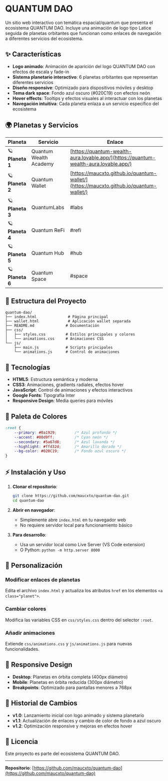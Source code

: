 # QUANTUM DAO

Un sitio web interactivo con temática espacial/quantum que presenta el ecosistema QUANTUM DAO. Incluye una animación de logo tipo Latice seguida de planetas orbitantes que funcionan como enlaces de navegación a diferentes servicios del ecosistema.

## ✨ Características

- **Logo animado**: Animación de aparición del logo QUANTUM DAO con efectos de escala y fade-in
- **Sistema planetario interactivo**: 6 planetas orbitantes que representan diferentes servicios
- **Diseño responsive**: Optimizado para dispositivos móviles y desktop
- **Tema dark space**: Fondo azul oscuro (#020C19) con efectos neón
- **Hover effects**: Tooltips y efectos visuales al interactuar con los planetas
- **Navegación intuitiva**: Cada planeta enlaza a un servicio específico del ecosistema

## 🌍 Planetas y Servicios

| Planeta | Servicio | Enlace |
|---------|----------|---------|
| 🪐 **Planeta 1** | Quantum Wealth Academy | [https://quantum-wealth-aura.lovable.app/](https://quantum-wealth-aura.lovable.app/) |
| 🪐 **Planeta 2** | Quantum Wallet | [https://maucxto.github.io/quantum-wallet/](https://maucxto.github.io/quantum-wallet/) |
| 🪐 **Planeta 3** | QuantumLabs | #labs |
| 🪐 **Planeta 4** | Quantum ReFi | #refi |
| 🪐 **Planeta 5** | Quantum Hub | #hub |
| 🪐 **Planeta 6** | Quantum Space | #space |

## 📁 Estructura del Proyecto

```
quantum-dao/
├── index.html              # Página principal
├── wallet.html             # Aplicación wallet separada
├── README.md              # Documentación
├── css/
│   ├── styles.css         # Estilos principales y colores
│   └── animations.css     # Animaciones CSS
└── js/
    ├── main.js            # Scripts principales
    └── animations.js      # Control de animaciones
```

## 🚀 Tecnologías

- **HTML5**: Estructura semántica y moderna
- **CSS3**: Animaciones, gradients radiales, efectos hover
- **JavaScript**: Control de animaciones y efectos interactivos
- **Google Fonts**: Tipografía Inter
- **Responsive Design**: Media queries para móviles

## 🎨 Paleta de Colores

```css
:root {
    --primary: #0a1929;        /* Azul profundo */
    --accent: #00d9ff;         /* Cyan neón */
    --secondary: #5a67d8;      /* Azul lavanda */
    --highlight: #ffd32d;      /* Amarillo dorado */
    --bg-color: #020C19;       /* Fondo azul oscuro */
}
```

## ⚡ Instalación y Uso

1. **Clonar el repositorio**:
   ```bash
   git clone https://github.com/maucxto/quantum-dao.git
   cd quantum-dao
   ```

2. **Abrir en navegador**:
   - Simplemente abre `index.html` en tu navegador web
   - No requiere servidor local para funcionamiento básico

3. **Para desarrollo**:
   - Usa un servidor local como Live Server (VS Code extension)
   - O Python: `python -m http.server 8000`

## 🔧 Personalización

### Modificar enlaces de planetas
Edita el archivo `index.html` y actualiza los atributos `href` en los elementos `<a class="planet">`.

### Cambiar colores
Modifica las variables CSS en `css/styles.css` dentro del selector `:root`.

### Añadir animaciones
Extiende `css/animations.css` y `js/animations.js` para nuevas funcionalidades.

## 📱 Responsive Design

- **Desktop**: Planetas en órbita completa (400px diámetro)
- **Mobile**: Planetas en órbita reducida (300px diámetro)
- **Breakpoints**: Optimizado para pantallas menores a 768px

## 🔄 Historial de Cambios

- **v1.0**: Lanzamiento inicial con logo animado y sistema planetario
- **v1.1**: Actualización de enlaces y cambio de color de fondo a azul oscuro
- **v1.2**: Optimización responsive y mejoras en efectos hover

## 📄 Licencia

Este proyecto es parte del ecosistema QUANTUM DAO.

---

**Repositorio**: [https://github.com/maucxto/quantum-dao](https://github.com/maucxto/quantum-dao)
